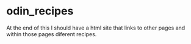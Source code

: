 # odin_recipes
At the end of this I should have a html site that links to other pages and within those pages diferent recipes.